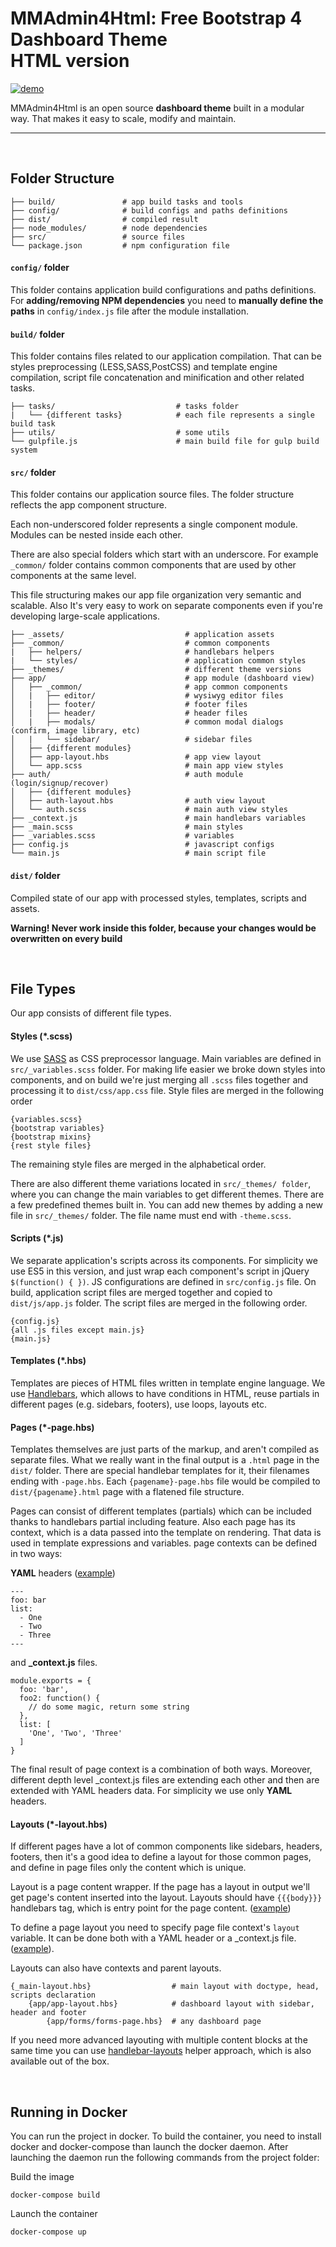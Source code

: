 # MMAdmin4Html: Free Bootstrap 4 Dashboard Theme <br> HTML version

[![demo](http://modularcode.github.io/modular-admin-html/assets/demo.png)](http://modularcode.github.io/modular-admin-html/)

MMAdmin4Html is an open source **dashboard theme** built in a modular way. That makes it easy to scale, modify and maintain.

---

<br>

## Folder Structure

```
├── build/               # app build tasks and tools
├── config/              # build configs and paths definitions
├── dist/                # compiled result
├── node_modules/        # node dependencies        
├── src/                 # source files
└── package.json         # npm configuration file
```

#### ```config/``` folder

This folder contains application build configurations and paths definitions.
For **adding/removing NPM dependencies** you need to **manually define the paths** in `config/index.js` file after the module installation.

#### ```build/``` folder

This folder contains files related to our application compilation. That can be styles preprocessing (LESS,SASS,PostCSS) and template engine compilation, script file concatenation and minification and other related tasks.

```
├── tasks/                           # tasks folder
|   └── {different tasks}            # each file represents a single build task
├── utils/                           # some utils
└── gulpfile.js                      # main build file for gulp build system

```


#### ```src/``` folder

This folder contains our application source files. 
The folder structure reflects the app component structure.


Each non-underscored folder represents a single component module. Modules can be nested inside each other.

There are also special folders which start with an underscore. 
For example ```_common/``` folder contains common components that are used by other components at the same level.

This file structuring makes our app file organization very semantic and scalable. Also It's very easy to work on separate components even if you're developing large-scale applications.

```
├── _assets/                           # application assets
├── _common/                           # common components
|   ├── helpers/                       # handlebars helpers
|   └── styles/                        # application common styles
├── _themes/                           # different theme versions
├── app/                               # app module (dashboard view)
│   ├── _common/                       # app common components
│   |   ├── editor/                    # wysiwyg editor files
│   |   ├── footer/                    # footer files
│   |   ├── header/                    # header files
│   |   ├── modals/                    # common modal dialogs (confirm, image library, etc)
│   |   └── sidebar/                   # sidebar files
│   ├── {different modules}
│   ├── app-layout.hbs                 # app view layout
│   └── app.scss                       # main app view styles
├── auth/                              # auth module (login/signup/recover)
│   ├── {different modules}
│   ├── auth-layout.hbs                # auth view layout
│   └── auth.scss                      # main auth view styles
├── _context.js                        # main handlebars variables
├── _main.scss                         # main styles
├── _variables.scss                    # variables
├── config.js                          # javascript configs
└── main.js                            # main script file

```



#### ```dist/``` folder

Compiled state of our app with processed styles, templates, scripts and assets.

**Warning! Never work inside this folder, because your changes would be overwritten on every build**

<br>

## File Types

Our app consists of different file types.

#### Styles (*.scss)

We use [SASS](http://sass-lang.com/) as CSS preprocessor language. 
Main variables are defined in ```src/_variables.scss``` folder. 
For making life easier we broke down styles into components, and on build we're just merging all ```.scss``` files together and processing it to ```dist/css/app.css``` file. Style files are merged in the following order

```
{variables.scss}
{bootstrap variables}
{bootstrap mixins}
{rest style files}
```
The remaining style files are merged in the alphabetical order.

There are also different theme variations located in ```src/_themes/ folder```, where you can change the main variables to get different themes. There are a few predefined themes built in. You can add new themes by adding a new file in ```src/_themes/``` folder. The file name must end with ```-theme.scss```.

#### Scripts (*.js)

We separate application's scripts across its components. For simplicity we use ES5 in this version, and just wrap each component's script in jQuery ```$(function() { })```. JS configurations are defined in ```src/config.js``` file. On build, application script files are merged together and copied to ```dist/js/app.js``` folder. The script files are merged in the following order.

```
{config.js}
{all .js files except main.js}
{main.js}
```

#### Templates (*.hbs)

Templates are pieces of HTML files written in template engine language. We use [Handlebars](http://handlebarsjs.com/), which allows to have conditions in HTML, reuse partials in different pages (e.g. sidebars, footers), use loops, layouts etc.

#### Pages (*-page.hbs)

Templates themselves are just parts of the markup, and aren't compiled as separate files. What we really want in the final output is a ```.html``` page in the ```dist/``` folder. There are special handlebar templates for it, their filenames ending with ```-page.hbs```. Each ```{pagename}-page.hbs``` file would be compiled to ```dist/{pagename}.html``` page with a flatened file structure.

Pages can consist of different templates (partials) which can be included thanks to handlebars partial including feature. Also each page has its context, which is a data passed into the template on rendering. That data is used in template expressions and variables. page contexts can be defined in two ways:

**YAML** headers ([example](https://github.com/modularcode/modular-admin-html/blob/master/src/app/dashboard/index-page.hbs))

```
---
foo: bar
list: 
  - One
  - Two
  - Three
---
```
and **_context.js** files.
```
module.exports = {
  foo: 'bar',
  foo2: function() {
    // do some magic, return some string
  },
  list: [
    'One', 'Two', 'Three'
  ]
}
```

The final result of page context is a combination of both ways. Moreover, different depth level _context.js files are extending each other and then are extended with YAML headers data. For simplicity we use only **YAML** headers.

#### Layouts (*-layout.hbs)

If different pages have a lot of common components like sidebars, headers, footers, then it's a good idea to define a layout for those common pages, and define in page files only the content which is unique.

Layout is a page content wrapper. If the page has a layout in output we'll get page's content inserted into the layout. Layouts should have ```{{{body}}}``` handlebars tag, which is entry point for the page content. ([example](https://github.com/modularcode/modular-admin-html/blob/master/src/app/app-layout.hbs))

To define a page layout you need to specify page file context's ```layout``` variable. It can be done both with a YAML header or a _context.js file. ([example](https://github.com/modularcode/modular-admin-html/blob/master/src/app/forms/forms-page.hbs)).

Layouts can also have contexts and parent layouts.

```
{_main-layout.hbs}                  # main layout with doctype, head, scripts declaration
    {app/app-layout.hbs}            # dashboard layout with sidebar, header and footer
        {app/forms/forms-page.hbs}  # any dashboard page
```


If you need more advanced layouting with multiple content blocks at the same time you can use [handlebar-layouts](https://www.npmjs.com/package/handlebars-layouts) helper approach, which is also available out of the box.

<br>

## Running in Docker

You can run the project in docker. To build the container, you need to install docker and docker-compose than launch the docker daemon. After launching the daemon run the following commands from the project folder:

Build the image
```
docker-compose build
```

Launch the container
```
docker-compose up
```



